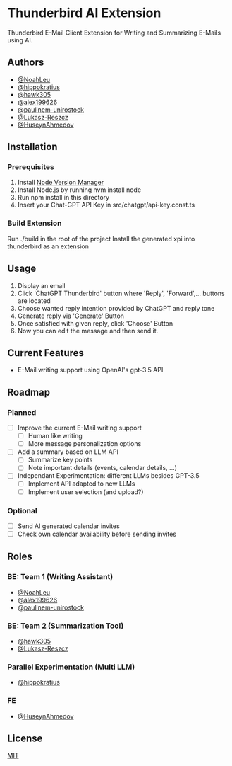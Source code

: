 
# Thunderbird AI Extension

Thunderbird E-Mail Client Extension for Writing and Summarizing E-Mails using AI.

## Authors

- [@NoahLeu](https://www.github.com/NoahLeu)
- [@hippokratius](https://www.github.com/hippokratius)
- [@hawk305](https://www.github.com/hawk305)
- [@alex199626](https://www.github.com/alex199626)
- [@paulinem-unirostock](https://www.github.com/paulinem-unirostock)
- [@Lukasz-Reszcz](https://www.github.com/Lukasz-Reszcz)
- [@HuseynAhmedov](https://www.github.com/HuseynAhmedov)


## Installation

### Prerequisites 

1. Install [Node Version Manager](https://github.com/nvm-sh/nvm)
2. Install Node.js by running nvm install node
3. Run npm install in this directory
4. Insert your Chat-GPT API Key in src/chatgpt/api-key.const.ts

### Build Extension

Run ./build in the root of the project
Install the generated xpi into thunderbird as an extension
## Usage

1. Display an email
2. Click 'ChatGPT Thunderbird' button where 'Reply', 'Forward',... buttons are located
3. Choose wanted reply intention provided by ChatGPT and reply tone
4. Generate reply via 'Generate' Button
5. Once satisfied with given reply, click 'Choose' Button
6. Now you can edit the message and then send it.

## Current Features

- E-Mail writing support using OpenAI's gpt-3.5 API
## Roadmap

### Planned
* [ ] Improve the current E-Mail writing support
    * [ ] Human like writing
    * [ ] More message personalization options
* [ ] Add a summary based on LLM API
    * [ ] Summarize key points
    * [ ] Note important details (events, calendar details, ...)
 * [ ] Independant Experimentation: different LLMs besides GPT-3.5
    * [ ] Implement API adapted to new LLMs
    * [ ] Implement user selection (and upload?)

### Optional
* [ ] Send AI generated calendar invites
* [ ] Check own calendar availability before sending invites

## Roles

### BE: Team 1 (Writing Assistant)

- [@NoahLeu](https://www.github.com/NoahLeu)
- [@alex199626](https://www.github.com/alex199626)
- [@paulinem-unirostock](https://www.github.com/paulinem-unirostock)

### BE: Team 2 (Summarization Tool)

- [@hawk305](https://www.github.com/hawk305)
- [@Lukasz-Reszcz](https://www.github.com/Lukasz-Reszcz)

### Parallel Experimentation (Multi LLM)

- [@hippokratius](https://www.github.com/hippokratius)

### FE

- [@HuseynAhmedov](https://www.github.com/HuseynAhmedov)

## License

[MIT](https://choosealicense.com/licenses/mit/)


